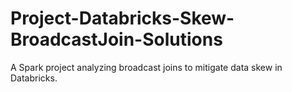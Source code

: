 # Project-Databricks-Skew-BroadcastJoin-Solutions
A Spark project analyzing broadcast joins to mitigate data skew in Databricks.
